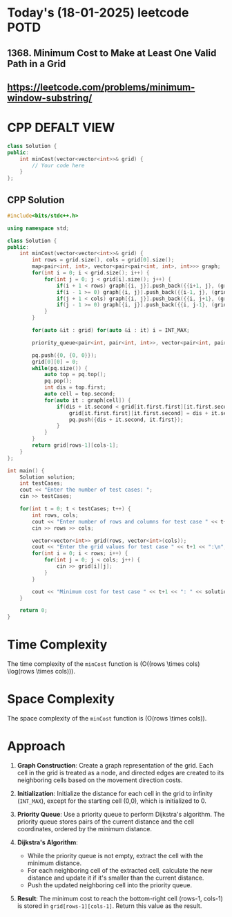 # Today's (18-01-2025) leetcode POTD
## 1368. Minimum Cost to Make at Least One Valid Path in a Grid
## https://leetcode.com/problems/minimum-window-substring/

# CPP DEFALT VIEW
```cpp
class Solution {
public:
    int minCost(vector<vector<int>>& grid) {
        // Your code here
    }
};
```
## CPP Solution
```cpp
#include<bits/stdc++.h>

using namespace std;

class Solution {
public:
    int minCost(vector<vector<int>>& grid) {
        int rows = grid.size(), cols = grid[0].size();
        map<pair<int, int>, vector<pair<pair<int, int>, int>>> graph;
        for(int i = 0; i < grid.size(); i++) {
            for(int j = 0; j < grid[i].size(); j++) {
                if(i + 1 < rows) graph[{i, j}].push_back({{i+1, j}, (grid[i][j] != 3)});
                if(i - 1 >= 0) graph[{i, j}].push_back({{i-1, j}, (grid[i][j] != 4)});
                if(j + 1 < cols) graph[{i, j}].push_back({{i, j+1}, (grid[i][j] != 1)});
                if(j - 1 >= 0) graph[{i, j}].push_back({{i, j-1}, (grid[i][j] != 2)});
            }
        }

        for(auto &it : grid) for(auto &i : it) i = INT_MAX;

        priority_queue<pair<int, pair<int, int>>, vector<pair<int, pair<int, int>>>, greater<pair<int, pair<int, int>>>> pq;

        pq.push({0, {0, 0}});
        grid[0][0] = 0;
        while(pq.size()) {
            auto top = pq.top();
            pq.pop();
            int dis = top.first;
            auto cell = top.second;
            for(auto it : graph[cell]) {
                if(dis + it.second < grid[it.first.first][it.first.second]) {
                    grid[it.first.first][it.first.second] = dis + it.second;
                    pq.push({dis + it.second, it.first});
                }
            }
        }
        return grid[rows-1][cols-1];
    }
};

int main() {
    Solution solution;
    int testCases;
    cout << "Enter the number of test cases: ";
    cin >> testCases;

    for(int t = 0; t < testCases; t++) {
        int rows, cols;
        cout << "Enter number of rows and columns for test case " << t+1 << ": ";
        cin >> rows >> cols;

        vector<vector<int>> grid(rows, vector<int>(cols));
        cout << "Enter the grid values for test case " << t+1 << ":\n";
        for(int i = 0; i < rows; i++) {
            for(int j = 0; j < cols; j++) {
                cin >> grid[i][j];
            }
        }

        cout << "Minimum cost for test case " << t+1 << ": " << solution.minCost(grid) << endl;
    }

    return 0;
}
```

# Time Complexity
The time complexity of the `minCost` function is \(O((rows \times cols) \log(rows \times cols))\).

# Space Complexity
The space complexity of the `minCost` function is \(O(rows \times cols)\).

# Approach

1. **Graph Construction**: Create a graph representation of the grid. Each cell in the grid is treated as a node, and directed edges are created to its neighboring cells based on the movement direction costs.

2. **Initialization**: Initialize the distance for each cell in the grid to infinity (`INT_MAX`), except for the starting cell (0,0), which is initialized to 0.

3. **Priority Queue**: Use a priority queue to perform Dijkstra's algorithm. The priority queue stores pairs of the current distance and the cell coordinates, ordered by the minimum distance.

4. **Dijkstra's Algorithm**:
    - While the priority queue is not empty, extract the cell with the minimum distance.
    - For each neighboring cell of the extracted cell, calculate the new distance and update it if it's smaller than the current distance.
    - Push the updated neighboring cell into the priority queue.

5. **Result**: The minimum cost to reach the bottom-right cell (rows-1, cols-1) is stored in `grid[rows-1][cols-1]`. Return this value as the result.


